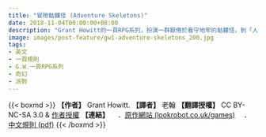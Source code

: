 ```yaml
---
title: "冒險骷髏怪 (Adventure Skeletons)"
date: 2018-11-04T00:00:00+08:00
description: "Grant Howitt的一頁RPG系列，扮演一群厭倦於看守地牢的骷髏怪，到「人類地城」（也就是村莊）展開各式各樣的冒險。"
image: images/post-feature/gw1-adventure-skeletons_200.jpg
tags: 
- 英文
- 一頁規則
- G.W.一頁RPG系列
- 奇幻
- 派對
---
```

{{< boxmd >}}
**【作者】** Grant Howitt.
**【譯者】** 老翰
**【翻譯授權】** CC BY-NC-SA 3.0 & [作者授權](https://i.imgur.com/IIwihdK.png)
**【連結】**
　．[原作網站 (lookrobot.co.uk/games)](http://lookrobot.co.uk/games)
　．[中文規則 (pdf)](https://drive.google.com/file/d/1QpiXHZ3OG9z_tdx8YXyRQjsTh-bty-94/view)
{{< /boxmd >}}

